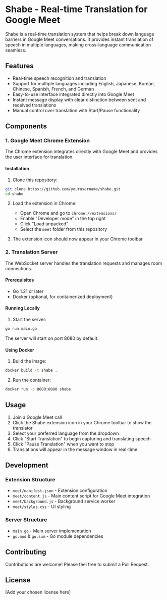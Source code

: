 # Shabe - Real-time Translation for Google Meet

Shabe is a real-time translation system that helps break down language barriers in Google Meet conversations. It provides instant translation of speech in multiple languages, making cross-language communication seamless.

## Features

- Real-time speech recognition and translation
- Support for multiple languages including English, Japanese, Korean, Chinese, Spanish, French, and German
- Easy-to-use interface integrated directly into Google Meet
- Instant message display with clear distinction between sent and received translations
- Manual control over translation with Start/Pause functionality

## Components

### 1. Google Meet Chrome Extension

The Chrome extension integrates directly with Google Meet and provides the user interface for translation.

#### Installation

1. Clone this repository:
```bash
git clone https://github.com/yourusername/shabe.git
cd shabe
```

2. Load the extension in Chrome:
   - Open Chrome and go to `chrome://extensions/`
   - Enable "Developer mode" in the top right
   - Click "Load unpacked"
   - Select the `meet` folder from this repository

3. The extension icon should now appear in your Chrome toolbar

### 2. Translation Server

The WebSocket server handles the translation requests and manages room connections.

#### Prerequisites

- Go 1.21 or later
- Docker (optional, for containerized deployment)

#### Running Locally

1. Start the server:
```bash
go run main.go
```

The server will start on port 8080 by default.

#### Using Docker

1. Build the image:
```bash
docker build -t shabe .
```

2. Run the container:
```bash
docker run -p 8080:8080 shabe
```

## Usage

1. Join a Google Meet call
2. Click the Shabe extension icon in your Chrome toolbar to show the translator
3. Select your preferred language from the dropdown
4. Click "Start Translation" to begin capturing and translating speech
5. Click "Pause Translation" when you want to stop
6. Translations will appear in the message window in real-time

## Development

### Extension Structure

- `meet/manifest.json` - Extension configuration
- `meet/content.js` - Main content script for Google Meet integration
- `meet/background.js` - Background service worker
- `meet/styles.css` - UI styling

### Server Structure

- `main.go` - Main server implementation
- `go.mod` & `go.sum` - Go module dependencies

## Contributing

Contributions are welcome! Please feel free to submit a Pull Request.

## License

[Add your chosen license here]
